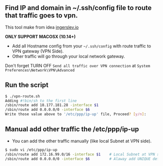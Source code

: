 ## Find IP and domain in ~/.ssh/config file to route that traffic goes to vpn.

This tool make from idea [ingerslev.io](https://ingerslev.io/2019-11-05-routing-macos-vpn-traffic/)

**ONLY SUPPORT MACOSX (10.14+)**

*  Add all Hostname config from your `~/.ssh/config` with route traffic to VPN gateway (VPN Side).
*  Other traffic will go through your local network gateway.

Don't forget TURN OFF ``Send all traffic over VPN connection`` at ``System Preferences\Network\VPN\Advanced``

## Run the script
```bash
$ ./vpn-route.sh
Adding #!bin/sh to the first line
/sbin/route add 18.177.181.28 -interface $1
/sbin/route add 0.0.0.0/0 -interface $6
Write those value above to '/etc/ppp/ip-up' file, Proceed? [y/n]:
```

## Manual add other traffic the /etc/ppp/ip-up
* You can add the other traffic manually (like local Subnet at VPN side).
```bash
$ sudo vi /etc/ppp/ip-up
/sbin/route add 172.16.99.0/16 -interface $1    # Local Subnet at VPN side
/sbin/route add 0.0.0.0/0 -interface $6         # Alaway add UNIQUE default route at the end of line in the file.
```